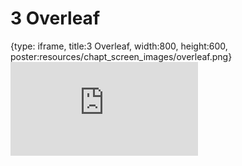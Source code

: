 # 3 Overleaf
 
{type: iframe, title:3 Overleaf, width:800, height:600, poster:resources/chapt_screen_images/overleaf.png}
![](https://hutchdatascience.org/Overleaf_and_LaTeX_for_Scientific_Articles/overleaf.html)
 

 
